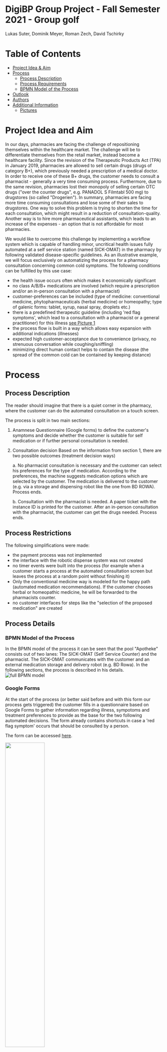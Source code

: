 # DigiBP Group Project  -  Fall Semester 2021 - Group golf
Lukas Suter, Dominik Meyer, Roman Zech, David Tschirky



# Table of Contents
- [Project Idea & Aim](#project-idea-and-aim)
- [Process](#process)
    - [Process Description](#process-description)
	- [Process Requirements](#process-requirements)
	- [BPMN Model of the Process](#bpmn-model-of-the-process)
- [Outlook](#outlook)
- [Authors](#authors)
- [Additional Information](#additional-information)
    - [Pictures](#pictures)


# Project Idea and Aim
In our days, pharmacies are facing the challenge of repositioning themselves within the healthcare market. The challenge will be to differentiate themselves from the retail market, instead become a healthcare facility. Since the revision of the Therapeutic Products Act (TPA) in January 2019, pharmacies are allowed to sell certain drugs (drugs of category B+), which previously needed a prescription of a medical doctor. In order to receive one of these B+ drugs, the customer needs to consult a pharmacist - generally a very time consuming process. Furthermore, due to the same revision, pharmacies lost their monopoly of selling certain OTC drugs ("over the counter drugs", e.g. PANADOL S Filmtabl 500 mg) to drugstores (so called "Drogerien"). In summary, pharmacies are facing more time consuming consultations and lose some of their sales to drugstores. One way to solve this problem is trying to shorten the time for each consultation, which might result in a reduction of consultation-quality. Another way is to hire more pharmaceutical assistants, which leads to an increase of the expenses - an option that is not affordable for most pharmacies.

We would like to overcome this challenge by implementing a workflow system which is capable of handling minor, uncritical health issues fully automated at a self service station (named SICK-OMAT) in the pharmacy by following validated disease-specific guidelines. As an illustrative example, we will focus exclusively on automatizing the process for a pharmacy consultation concerning common cold symptoms. The following conditions can be fulfilled by this use case:

- the health issue occurs often which makes it economically significant
- no class A/B/B+ medications are involved (which require a prescription and/or an in-person consultation with a pharmacist) 
- customer-preferences can be included (type of medicine: conventional medicine, phytopharmaceuticals (herbal medicine) or homeopathy; type of galenic forms: tablet, syrup, nasal spray, droplets etc.)
- there is a predefined therapeutic guideline (including 'red flag symptoms', which lead to a consultation with a pharmacist or a general practitioner) for this illness [see Picture 1](###picture1)
- the process flow is built in a way which allows easy expansion with additional indications (illnesses)
- expected high customer-acceptance due to convenience (privacy, no strenuous conversation while coughing/sniffling)
- minimizing direct human contact helps to contain the disease (the spread of the common cold can be contained by keeping distance)


# Process

## Process Description
The reader should imagine that there is a quiet corner in the pharmacy, where the customer can do the automated consultation on a touch screen.

The process is split in two main sections:

1. Anamnese
Questionnaire (Google forms) to define the customer's symptoms and decide whether the customer is suitable for self medication or if further personal consultation is needed. 
2. Consultation decision
Based on the information from section 1, there are two possible outcomes (treatment decision ways)

    a. No pharmacist consultation is necessary and the customer can select his preferences for the type of medication. According to the preferences, the machine suggests medication options which are selected by the customer. The medication is delivered to the customer (e.g. via a storage and dispensing robot like the one from BD ROWA). Process ends.
    
    b. Consultation with the pharmacist is needed. A paper ticket with the instance ID is printed for the customer. After an in-person consultation with the pharmacist, the customer can get the drugs needed. Process ends.

## Process Restrictions
The following simplifications were made:
- the payment process was not implemented
- the interface with the robotic dispense system was not created
- no timer events were built into the process (for example when a customer starts a process at the automated consultation screen but leaves the process at a random point without finishing it)
- Only the conventional medicine way is modeled for the happy path (automated medication recommendations). If the customer chooses herbal or homeopathic medicine, he will be forwarded to the pharmacists counter.
- no customer interfaces for steps like the "selection of the proposed medication" are created

## Process Details

### BPMN Model of the Process

In the BPMN model of the process it can be seen that the pool "Apotheke" consists out of two lanes: The SICK-OMAT (Self Service Counter) and the pharmacist. The SICK-OMAT communicates with the customer and an external medication storage and delivery robot (e.g. BD Rowa). In the following sections, the process is described in his details. 
![full BPMN model](https://github.com/DigiBP/Team-Golf/blob/e7fc38f122b44648b8dd4b898901827432557bee/Final_PictureBPMN_SICK-OMAT.png)

### Google Forms
At the start of the process (or better said before and with this form our process gets triggered) the customer fills in a questionnaire based on Google Forms to gather information regarding illness, sympotoms and treatment preferences to provide as the base for the two following automated decisions. The form already contains shortcuts in case a 'red flag symptom' occurs that should be consulted by a person. 

The form can be accessed [here](https://forms.gle/QF4Y9ke4k3DrpKF39).

<img src="https://github.com/DigiBP/Team-Golf/blob/5a0cdabf0c3e5d8bef11ba7b5dac2e4c9c13c501/Gforms.PNG" width="50%" height="50%">

### Loading form
With Integromat we watch out for new answers to our form every minute. If a form arrives, we add a random number (0-1000), later called key and post all answers as a message to the heroku REST API to have the answers available in Camunda. (Thanks to Maja for spotting the surplus comma in the json file).

<img src="https://github.com/DigiBP/Team-Golf/blob/d03bd487c30d068f699328e01a5ff8cd84d488c3/Integromat_GFormsLoad.PNG" width="50%" height="50%">

### Choose consultation channel
Based on the answers there is an automated decision (DMN; Hit Policy: Any) deciding the consultation channel. If the customer is over 18 years old, he has no red flag sympotoms and does not take regularly other medications, an automated medication delivery is possible (upper path/happy path). Otherwise the customer gets printed out a ticket for a counter consultation with a pharmacist because due to his handed in data, a detailled, professional anamnesis interview is needed (acc. to the [photo](https://user-images.githubusercontent.com/68386983/144747725-eb9af31f-c111-4efb-ba93-af1e028c0937.png) in the appendix). 

### Automated consultation channel
Based on the indicated symptoms and the set preferences by the user, he receives automatically (due to a DMN; Hit Policy: First) a personalized treatment suggestion (like at the counter) with all the medications needed to treat his/her cold symptoms. 
_Side note: For a real world application we would need to check first, whether the medication is available before we suggest it to the customer. This could be done by colaborating with the company of the dispensing roboter (e.g. BD ROWA) or by a colaboration with the IT-System provider (e.g. ProPharma System AG) of the pharmacy_

The customer can then decide on the medication he/she wants of the list and submit the request to an external service (e.g. a BD Rowa) who gathers the medication from some auto-store solution. As we do not have such a service available, we simplified with Integromat: A webhook checks whether a new instance is entering the process step 'Deliver Medication' and triggeres the service in Integromat whereby the ID is fetched&locked, a delivery status (in our case always OK, but in reality the actual status of the delivery) as a variable sent back to Camunda.

<img src="https://github.com/DigiBP/Team-Golf/blob/0f8b3592603f7d05f5f956c3f841e54a4b635224/Integromat_BD_Rowa_Service.PNG" width="50%" height="50%">

### Personal consultation by pharmacist channel
If personal consultation is needed we print a ticket with the key for the customer and send make all the variables from the GForms visible for the consulting pharmacist (both with a simple Camunda form in a user task).

# Outlook
The digitalized process presented in this readme is a simplified example of digitalization in a health care process. The following aspects complicate digitalization in this area:
- complexity: medicine is not an accurate science. Knowledge is mostly gained out of a (more or less) representative population that does not necessarily represent the individual accurately. Therefore additional control mechanisms are needed to protect those not represented by study populations. In our case, the model should be refined i.a. in the following aspects:
    - age: certain OTC medication is not suitable for elderly people. Differentiating only between <18 years old or older is not enough.
    - allergies: people with allergies to certain APIs (active pharmaceutical ingredients) need special attention
    - pregnancy: many OTC drugs are contraindicated during pregnancy or while breastfeeding

For further refinement of the process, the following points should be considered:
- integration of an existing anamnese REST API (e.g. Sublimd) to broaden field of use
- after completing self-anamnese which requires further consultation with the pharmacist, user data could be transmitted to pharmacist via webservice or interface with the pharmacy management system
- connect automated system with the pharmacy management system (contains customer data and medication history of known customers, stock information, prices)
    - customer data: if the customer could for example use a customer card barcode to log in to the automated system, information like age, other medication or allergies would be available to the automated system
    - stock information and prices: an integration of the stock database enables - instead of suggesting the same nose spray for every customer with a congested nose - medication suggestions dependent on the current availability, expiration date of products in stock or the margin from current purchasing conditions.
    - in this case, data privacy/security becomes an issue: medical data is particularly worth protecting. in our example, the process is kept anonymous.
- in principle, extensions for data gathering (measurement of basic biomarkes such as body temperature or blood pressure) could be added via sensors attached to the machine
- fun, interactive 3D animations of a human body might help the customer to indicate where he/she has got problems (like pain or rash)
- sound examples (sound of dry, irritable coughing vs. productive cough with mucus) or pictures (dermatological problems) could be presented to the customer, to help him self-diagnose
- in times of COVID-19, the selection of predefined symptoms could redirect the customer to a COVID test reservation tool

Instead of Google Forms, the implementation of a chatbot would be possible for the purpose of information gathering (anamnese). The chatbot could work with voice recognition. Technically it was easier to not implement a chatbot. It would include quite some programming to serve the same purpose as the Google Forms we used.
Medical anamnese is a highly complex procedure. The use of AI is an interesting approach. The more narrow the area of diagnosis is, the easier it is to train a model (e.g. detection of breast cancer in mammography pictures). For now, a broad spectrum of possible diagnoses requires the cooperation of human experience with artificial intelligence. For now.
After all, the solution presented here could as well be used as a self-dieagnosis tool combined with a webshop.


# Additional Information

## Abbreviations, Definitions
Expression | Explanation
| :------------- | :-------------
API | active pharmaceutical ingredient = the chemical that causes the therapeutic effect
red flag symptom | a symptom of an illness which requires thorough (differential) diagnosis
OTC drug | over the counter drugs = drugs that can be bought in pharmacies without a doctor's prescription
drug category | categories A, B, B+, C, D. Drugs are categorized in the approval process by the Swiss Agency for Therapeutic Products (Swissmedic). For drugs of lists A and B, a prescription is always needed. B+ requires at least a personal consultation with a pharmacist. C drugs will be listed B+ or D in the next few years and they require a consultation with a pharmacy employee. D drugs can also be sold in "Drogerien".
galenic form | pharmaceutical formulation, which can be a tablet, capsule, sirup, eye drops, etc.
BD Rowa | robotic system in modern pharmacies to store and automatically dispense drugs [see video](https://www.youtube.com/watch?v=erayPdbMNu0)

## Pictures
### Picture1
![Anamnese](https://user-images.githubusercontent.com/68386983/144747725-eb9af31f-c111-4efb-ba93-af1e028c0937.png)
_Selbstmedikation für die Kitteltasche, K. Lennecke/K. Hagel, 7. Auflage, Deutscher Apotheker Verlag_
